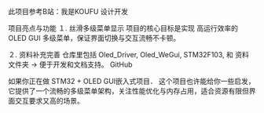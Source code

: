 此项目参考B站：我是KOUFU 设计开发

项目亮点与功能
１. 丝滑多级菜单显示
项目的核心目标是实现 高运行效率的 OLED GUI 多级菜单，保证界面切换与交互流畅不卡顿。

２. 资料补充完善
仓库里包括 Oled_Driver, Oled_WeGui, STM32F103, 和 资料 文件夹 → 便于开发和文档支持。
GitHub

如果你正在做 STM32 + OLED GUI嵌入式项目．
这个项目也许能给你一些启发，它提供了一个流畅的多级菜单架构，关注性能优化与内存占用，适合资源有限但界面交互要求又高的场景。

